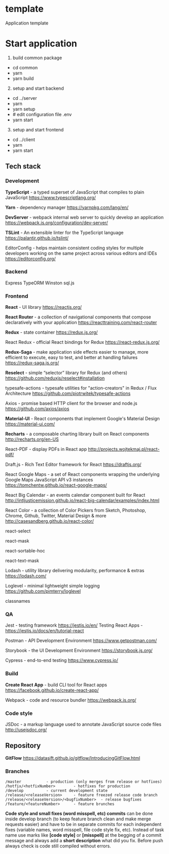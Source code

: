 # template

Application template

# Start application
1. build common package
  - cd common
  - yarn
  - yarn build
2. setup and start backend
  - cd ../server
  - yarn
  - yarn setup
  - \# edit configuration file .env
  - yarn start
3. setup and start frontend
  - cd ../client
  - yarn
  - yarn start

## Tech stack

### Development

**TypeScript** - a typed superset of JavaScript that compiles to plain JavaScript
https://www.typescriptlang.org/

**Yarn** - dependency manager
https://yarnpkg.com/lang/en/

**DevServer** - webpack internal web server to quickly develop an application
https://webpack.js.org/configuration/dev-server/

**TSLint** - An extensible linter for the TypeScript language
https://palantir.github.io/tslint/

EditorConfig - helps maintain consistent coding styles for multiple developers working on the same project across various editors and IDEs
https://editorconfig.org/

### Backend

Express
TypeORM
Winston
sql.js

### Frontend

**React** - UI library
https://reactjs.org/

**React Router** - a collection of navigational components that compose declaratively with your application
https://reacttraining.com/react-router

**Redux** - state container
https://redux.js.org/

React Redux - official React bindings for Redux
https://react-redux.js.org/

**Redux-Saga** - make application side effects easier to manage, more efficient to execute, easy to test, and better at handling failures
https://redux-saga.js.org/

**Reselect** - simple “selector” library for Redux (and others)
https://github.com/reduxjs/reselect#installation

typesafe-actions - typesafe utilities for "action-creators" in Redux / Flux Architecture
https://github.com/piotrwitek/typesafe-actions

Axios - promise based HTTP client for the browser and node.js
https://github.com/axios/axios

**Material-UI** - React components that implement Google's Material Design
https://material-ui.com/

**Recharts** - a composable charting library built on React components
http://recharts.org/en-US

React-PDF - display PDFs in React app
http://projects.wojtekmaj.pl/react-pdf/

Draft.js - Rich Text Editor framework for React
https://draftjs.org/

React Google Maps - a set of React components wrapping the underlying Google Maps JavaScript API v3 instances
https://tomchentw.github.io/react-google-maps/

React Big Calendar - an events calendar component built for React
http://intljusticemission.github.io/react-big-calendar/examples/index.html

React Color - a collection of Color Pickers from Sketch, Photoshop, Chrome, Github, Twitter, Material Design & more
http://casesandberg.github.io/react-color/

react-select

react-mask

react-sortable-hoc

react-text-mask

Lodash - utility library delivering modularity, performance & extras
https://lodash.com/

Loglevel - minimal lightweight simple logging
https://github.com/pimterry/loglevel

classnames


### QA

Jest - testing framework
https://jestjs.io/en/
Testing React Apps - https://jestjs.io/docs/en/tutorial-react

Postman - API Development Environment
https://www.getpostman.com/

Storybook - the UI Development Environment
https://storybook.js.org/

Cypress - end-to-end testing
https://www.cypress.io/

### Build

**Create React App** - build CLI tool for React apps
https://facebook.github.io/create-react-app/

Webpack - code and resource bundler
https://webpack.js.org/

### Code style

JSDoc - a markup language used to annotate JavaScript source code files
http://usejsdoc.org/

## Repository

**GitFlow**
https://datasift.github.io/gitflow/IntroducingGitFlow.html

### Branches
```
/master           - production (only merges from release or hotfixes)
/hotfix/<hotfixNumber>        - hotfixes for production
/develop          - current development state
/release/<releaseVersion>     - feature freezed release code branch
/release/<releaseVersion>/<bugfixNumber>  - release bugfixes
/feature/<featureNumber>      - feature brunches
```

**Code style and small fixes (word misspell, etc) commits** can be done inside develop branch (to keep feature branch clean and make merge requests easier) and have to be in separate commits for each independent fixes (variable names, word misspell, file code style fix, etc). Instead of task name use marks like **[code style]** or **[misspell]** at the begging of a commit message and always add a **short description** what did you fix. Before push always check is code still compiled without errors.

